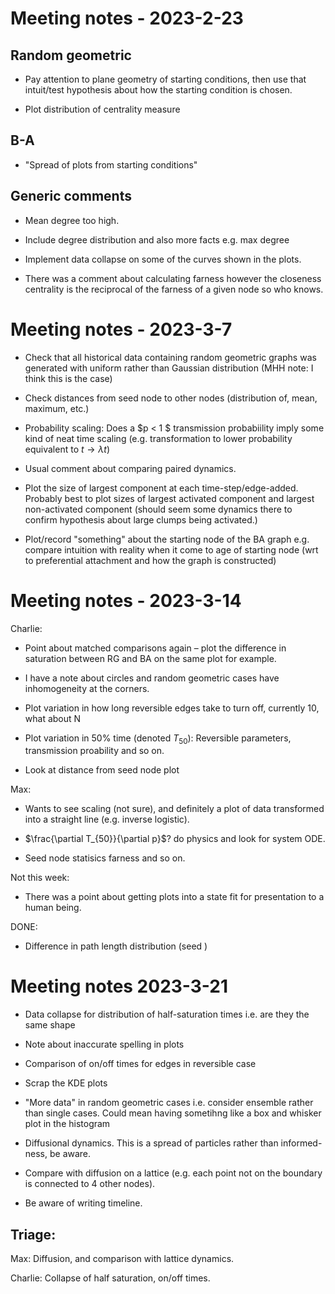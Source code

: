 # Meeting notes - 2023-2-23
## Random geometric

- Pay attention to plane geometry of starting conditions, then use that intuit/test hypothesis about how the starting condition is chosen.

- Plot distribution of centrality measure

## B-A

- "Spread of plots from starting conditions"

## Generic comments

- Mean degree too high.

- Include degree distribution and also more facts e.g. max degree

- Implement data collapse on some of the curves shown in the plots.

- There was a comment about calculating farness however the closeness centrality is the reciprocal of the farness of a given node so who knows.

# Meeting notes - 2023-3-7

- Check that all historical data containing random geometric graphs was generated with uniform rather than Gaussian distribution (MHH note: I think this is the case)

- Check distances from seed node to other nodes (distribution of, mean, maximum, etc.)

- Probability scaling: Does a $p < 1 $ transmission probabiility imply some kind of neat time scaling (e.g. transformation to lower probability equivalent to $t \rightarrow \lambda t$)

- Usual comment about comparing paired dynamics.

- Plot the size of largest component at each time-step/edge-added. Probably best to plot sizes of largest
activated component and largest non-activated component (should seem some dynamics there to confirm hypothesis about large clumps being activated.)

- Plot/record "something" about the starting node of the BA graph e.g. compare intuition with reality when it come to age of starting node (wrt to preferential attachment and how the graph is constructed)


# Meeting notes - 2023-3-14

Charlie:
- Point about matched comparisons again – plot the difference in saturation between RG and BA on the same plot for example.

- I have a note about circles and random geometric cases have inhomogeneity at the corners.

- Plot variation in how long reversible edges take to turn off, currently 10, what about N

- Plot variation in 50% time (denoted $T_{50}$): Reversible parameters, transmission proability and so on.

- Look at distance from seed node plot 




Max:
- Wants to see scaling (not sure), and definitely a plot of data transformed into a straight line (e.g. inverse logistic).

- $\frac{\partial T_{50}}{\partial p}$? do physics and look for system ODE.

- Seed node statisics farness and so on.


Not this week:
- There was a point about getting plots into a state fit for presentation to a human being.

DONE:
- Difference in path length distribution (seed )

# Meeting notes 2023-3-21

- Data collapse for distribution of half-saturation times i.e. are they the same shape

- Note about inaccurate spelling in plots

- Comparison of on/off times for edges in reversible case

- Scrap the KDE plots

- "More data" in random geometric cases i.e. consider ensemble rather than single cases. Could mean having sometihng like a box and whisker plot in the histogram

- Diffusional dynamics. This is a spread of particles rather than informed-ness, be aware.

- Compare with diffusion on a lattice (e.g. each point not on the boundary is connected to 4 other nodes).

- Be aware of writing timeline.

## Triage:

Max: Diffusion, and comparison with lattice dynamics.

Charlie: Collapse of half saturation, on/off times.